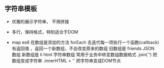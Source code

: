 ## 字符串模板


- 优雅的展示字符串， 不用拼接
- 多行，保持格式，特别适合于DOM 

- map
    es6 在数组是添加的方法
    forEach 去迭代每一项执行一个函数(callback)
    有返回值 ，返回一个新数组，不会改变原来的数组
    旧数组是 friends JSON 数组
    新数组是 li html 字符串数组
    常用于业务中转变数组数据格式
    .join('') 把数组变成字符串
    .innerHTML = '' 把字符串变成DOM节点
